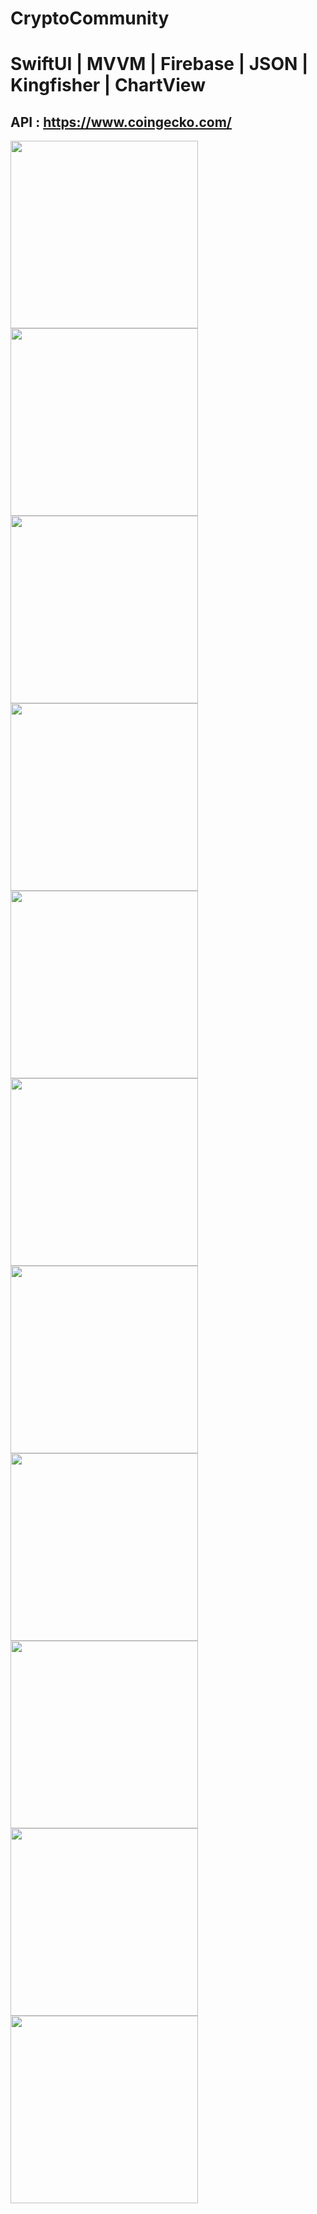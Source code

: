 # CryptoCommunity
# SwiftUI | MVVM | Firebase | JSON | Kingfisher | ChartView
## API : https://www.coingecko.com/

<img src="https://raw.githubusercontent.com/Vy4chesl4vOS/CryptoCommunity/main/Simulator%20Screen%20Shot%20-%20iPhone%2011%20-%202022-04-19%20at%2016.31.14.png" width="300">
<img src="https://raw.githubusercontent.com/Vy4chesl4vOS/CryptoCommunity/main/Simulator%20Screen%20Shot%20-%20iPhone%2011%20-%202022-04-19%20at%2016.32.40.png" width="300">
<img src="https://raw.githubusercontent.com/Vy4chesl4vOS/CryptoCommunity/main/Simulator%20Screen%20Shot%20-%20iPhone%2011%20-%202022-04-19%20at%2016.32.51.png" width="300">
<img src="https://raw.githubusercontent.com/Vy4chesl4vOS/CryptoCommunity/main/Simulator%20Screen%20Shot%20-%20iPhone%2011%20-%202022-04-19%20at%2016.32.54.png" width="300">
<img src="https://raw.githubusercontent.com/Vy4chesl4vOS/CryptoCommunity/main/Simulator%20Screen%20Shot%20-%20iPhone%2011%20-%202022-04-19%20at%2016.32.57.png" width="300">
<img src="https://raw.githubusercontent.com/Vy4chesl4vOS/CryptoCommunity/main/Simulator%20Screen%20Shot%20-%20iPhone%2011%20-%202022-04-19%20at%2016.33.07.png" width="300">
<img src="https://raw.githubusercontent.com/Vy4chesl4vOS/CryptoCommunity/main/Simulator%20Screen%20Shot%20-%20iPhone%2011%20-%202022-04-19%20at%2016.33.19.png" width="300">
<img src="https://raw.githubusercontent.com/Vy4chesl4vOS/CryptoCommunity/main/Simulator%20Screen%20Shot%20-%20iPhone%2011%20-%202022-04-19%20at%2016.33.37.png" width="300">
<img src="https://raw.githubusercontent.com/Vy4chesl4vOS/CryptoCommunity/main/Simulator%20Screen%20Shot%20-%20iPhone%2011%20-%202022-04-19%20at%2016.30.41.png" width="300">
<img src="https://raw.githubusercontent.com/Vy4chesl4vOS/CryptoCommunity/main/Simulator%20Screen%20Shot%20-%20iPhone%2011%20-%202022-04-19%20at%2016.30.45.png" width="300">
<img src="https://raw.githubusercontent.com/Vy4chesl4vOS/CryptoCommunity/main/Simulator%20Screen%20Shot%20-%20iPhone%2011%20-%202022-04-21%20at%2014.47.22.png" width="300">

